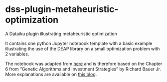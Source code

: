 # dss-plugin-metaheuristic-optimization

A Dataiku plugin illustrating metaheuristic optimization

It contains one python Jupyter notebook template with a basic example illustrating the use of the DEAP library on a small optimization problem with 2 variables.

The notebook was adapted from [here](https://github.com/pepper-johnson/sack_lunch/blob/master/Notebooks/GA/Basic%20GA%20Example%20-%20DEAP.ipynb) and is therefore based on the Chapter 6 from “Genetic Algorithms and Investment Strategies” by Richard Bauer Jr.
More explanations are available on [this blog](https://medium.com/@pasdan/basic-ga-via-python-deap-603736eb6b87).
